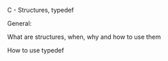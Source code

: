 C - Structures, typedef


General:

What are structures, when, why and how to use them

How to use typedef
